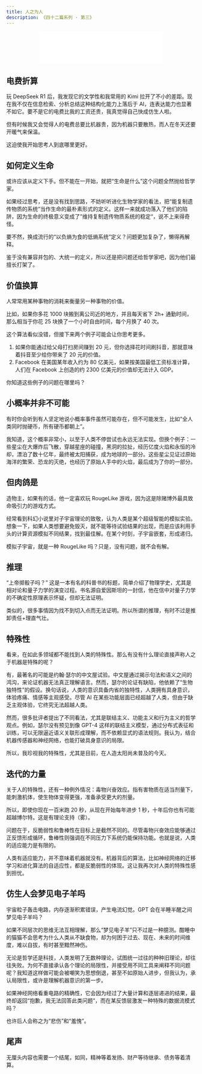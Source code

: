 ```yaml
---
title: 人之为人
description: 《四十二篇系列 · 第三》
---
```


<client-only>
  <center>
    <iframe frameborder="no" border="0" marginwidth="0" marginheight="0" width=330 height=86 src="//music.163.com/outchain/player?type=2&id=22717915&auto=1&height=66"></iframe>
  </center>
</client-only>

## 电费折算

玩 DeepSeek R1 后，我发现它的文学性和我常用的 Kimi 拉开了不小的差距。现在我不仅在信息检索、分析总结这种结构化能力上落后于 AI，连表达能力也显著不如它。要不是它的电费比我的工资还贵，我真觉得自己快成仿生人啦。

但有时候我又会觉得人的电费总要比机器贵，因为机器只要散热，而人在冬天还要开暖气来保温。

这迫使我开始思考人到底哪里更好。

## 如何定义生命

或许应该从定义下手。但不能在一开始，就把“生命是什么”这个问题全然抛给哲学家。

如果经过思考，还是没有找到思路，不妨听听进化生物学家的看法，把“能复制遗传物质的系统“当作生命的最朴素形式的定义。这样一来就成功落入了他们的陷阱，因为生命的终极意义变成了”维持复制遗传物质系统的稳定“，说不上来得奇怪。

要不然，换成流行的“以负熵为食的低熵系统”定义？问题更加复杂了，懒得再解释。

鉴于没有兼容并包的、大统一的定义，所以还是把问题还给哲学家吧，因为他们最擅长打架了。

## 价值换算

人常常用某种事物的消耗来衡量另一种事物的价值。

比如，如果你多花 1000 块搬到离公司近的地方，并且每天省下 2h+ 通勤时间，那么相当于你花 25 块换了一个小时自由时间，每个月换了 40 次。

这个算法看似没错，但接下来两个例子可能会让你思考更多。

1. 如果你能通过给父母打扫房间赚到 20 元，但你选择花时间刷抖音，那就意味着抖音至少给你带来了 20 元的价值。
2. Facebook 在美国某年收入约为 80 亿美元，如果按美国最低工资标准计算，人们在 Facebook 上创造的约 2300 亿美元的价值却无法计入 GDP。

你知道这些例子的问题在哪里吗？

## 小概率并非不可能

有时你会听到有人坚定地说小概率事件虽然可能存在，但不可能发生，比如“全人类同时抛硬币，所有硬币都朝上”。

我知道，这个概率非常小，以至于人类不停尝试也永远无法实现。但换个例子：一些星尘在大爆炸后飞散，穿越星座的碰撞，黑洞的拉扯，经历亿度火焰和永恒的冷却，漂泊了数十亿年，最终被太阳捕获，成为地球的一部分。这些星尘见证过原始海洋的繁荣、恐龙的灭绝，也经历了原始人手中的火焰，最后成为了你的一部分。

## 但肉鸽是

造物主，如果有的话，他一定喜欢玩 RougeLike 游戏，因为这是除赌博外最具致命吸引力的游戏方式。

经常看到科幻小说里对子宇宙理论的致敬，认为人类是某个超级智能的模拟实验。想象一下，如果人类想要避免毁灭，就不能等待试验结果的出现，而是应该利用手头的计算资源模拟不同结果，找到最佳解。在某个时刻，子宇宙嵌套，形成递归。

模拟子宇宙，就是一种 RougeLike 吗？只是，没有问题，就不会有解。

## 推理

“上帝掷骰子吗？” 这是一本有名的科普书的标题，简单介绍了物理学史，尤其是相对论和量子力学的演变过程。书名源自爱因斯坦的一封信，他在信中对量子力学的不确定性原理表示怀疑，但却无法证明。

类似的，很多事情因为找不到切入点而无法证明。所以所谓的推理，有时不过是推卸责任+理直气壮。

## 特殊性

看来，在如此多领域都不能找到人类的特殊性。那么有没有什么理论直接声称人之于机器是特殊的呢？

有，最著名的可能是约翰·瑟尔的中文屋试验。中文屋通过揭示句法和语义之间的鸿沟，来论证机器无法真正理解语言。然而，瑟尔的论证有缺陷，他依赖了“生物独特性”的假设。换句话说，人类的意识具备内省的独特性，人类拥有具身意识，体验疼痛、情感等主观感受。尽管 AI 在某些功能层面已经超越了人类，但由于缺乏主观体验，它终究无法超越人类。

然而，很多批评者提出了不同看法，尤其是联结主义、功能主义和行为主义的哲学观点。例如，瑟尔没有预见到像 GPT-4 这样的联结主义模型，通过分布式表征和训练，可以无限逼近语义关联形成理解，而不依赖显式的语法规则。我认为，结合机器传感器和神经网络，也能打破具身意识的局限。

所以，我珍视我的特殊性，尤其是目前，在人造太阳尚未普及的今天。

## 迭代的力量

关于人的特殊性，还有一种例外情况：毒物兴奋效应。指有害物质在适当剂量下，能刺激机体，使生物体变得更强，准备承受更大的剂量。

所以，即使你现在一百米跑 20 秒，从现在开始每年进步 1 秒，十年后你也有可能超越博尔特。这是有理论支持（雾）。

问题在于，反脆弱性和鲁棒性在目标上是截然不同的。尽管毒物兴奋效应能够通过正反馈形成循环，鲁棒性则强调在不同压力下系统仍能保持功能。也就是说，人类的适应能力是有限的。

人类有适应能力，并不意味着机器就没有。机器背后的算法，比如神经网络的迁移学习和进化算法的自适应性，都是反脆弱性的体现。这让我再次对人类的特殊性感到担忧。

## 仿生人会梦见电子羊吗

宇宙粒子轰击电路，内存逐渐积累错误，产生电流幻觉。GPT 会在半睡半醒之间梦见电子羊吗？

如果不同层次的思维无法互相理解，那么“梦见电子羊”只不过是一种臆测。酣睡中的猫猫不会思考为什么人类从不缺食物，却为何困于过去、现在、未来的时间维度，难以自拔，有时甚至黯然神伤。

无论是哲学还是科技，人类发明了无数种理论，试图统一过往的种种旧理论，却往往失败。为何不直接承认各个理论的局限性，并接受用不同工具来阐释不同问题呢？我知道这样做可能会被嘲笑为思想倒退，甚至不如原始人进步，但我认为，承认局限性，或许是理解机器意识的第一步。

如果神经网络看重电路的精确性，它会因为经过了大量计算和逐层递进的结果，最终却返回“抱歉，我无法回答此类问题”，而在某反馈层激发一种特殊的数据流模式吗？

也许后人会称之为“悲伤”和“羞愧”。

## 尾声

无厘头内容也需要一个结尾，如同，精神等着发扬、财产等待继承、债务等着清算。
